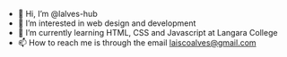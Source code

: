 - 👋 Hi, I’m @lalves-hub
- 👀 I’m interested in web design and development
- 🌱 I’m currently learning HTML, CSS and Javascript at Langara College
- 📫 How to reach me is through the email laiscoalves@gmail.com
